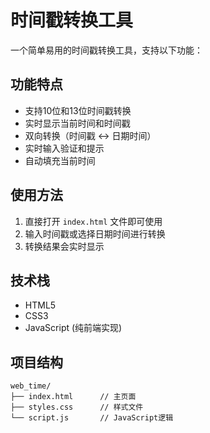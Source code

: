 # 时间戳转换工具

一个简单易用的时间戳转换工具，支持以下功能：

## 功能特点

- 支持10位和13位时间戳转换
- 实时显示当前时间和时间戳
- 双向转换（时间戳 ↔ 日期时间）
- 实时输入验证和提示
- 自动填充当前时间

## 使用方法

1. 直接打开 `index.html` 文件即可使用
2. 输入时间戳或选择日期时间进行转换
3. 转换结果会实时显示

## 技术栈

- HTML5
- CSS3
- JavaScript (纯前端实现)

## 项目结构

```
web_time/
├── index.html      // 主页面
├── styles.css      // 样式文件
└── script.js       // JavaScript逻辑
```